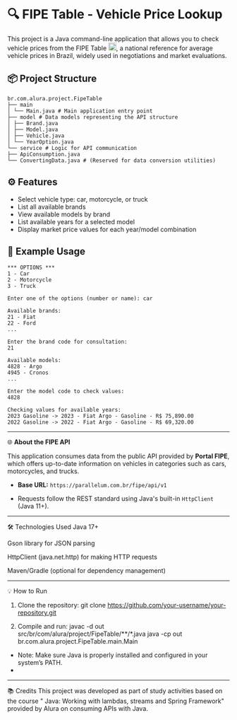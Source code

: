 # 🔍 FIPE Table - Vehicle Price Lookup

This project is a Java command-line application that allows you to check vehicle prices from the FIPE Table <img src="https://upload.wikimedia.org/wikipedia/en/0/05/Flag_of_Brazil.svg" width="18" alt="Brazil Flag">, a national reference for average vehicle prices in Brazil, widely used in negotiations and market evaluations.


## 📦 Project Structure
```
br.com.alura.project.FipeTable
├── main
│ └── Main.java # Main application entry point
├── model # Data models representing the API structure
│ ├── Brand.java
│ ├── Model.java
│ ├── Vehicle.java
│ └── YearOption.java
└── service # Logic for API communication
├── ApiConsumption.java
└── ConvertingData.java # (Reserved for data conversion utilities)
```

## ⚙️ Features

- Select vehicle type: car, motorcycle, or truck
- List all available brands
- View available models by brand
- List available years for a selected model
- Display market price values for each year/model combination

## 🧪 Example Usage
```
*** OPTIONS ***
1 - Car
2 - Motorcycle
3 - Truck

Enter one of the options (number or name): car

Available brands:
21 - Fiat
22 - Ford
...

Enter the brand code for consultation:
21

Available models:
4828 - Argo
4945 - Cronos
...

Enter the model code to check values:
4828

Checking values for available years:
2023 Gasoline -> 2023 - Fiat Argo - Gasoline - R$ 75,890.00
2022 Gasoline -> 2022 - Fiat Argo - Gasoline - R$ 69,320.00
```
---
🌐 **About the FIPE API**

This application consumes data from the public API provided by **Portal FIPE**, which offers up-to-date information on vehicles in categories such as cars, motorcycles, and trucks.

- **Base URL:** `https://parallelum.com.br/fipe/api/v1`

- Requests follow the REST standard using Java's built-in `HttpClient` (Java 11+).

---

🛠 Technologies Used
Java 17+

Gson library for JSON parsing

HttpClient (java.net.http) for making HTTP requests

Maven/Gradle (optional for dependency management)

---

💡 How to Run
1. Clone the repository:
git clone https://github.com/your-username/your-repository.git

2. Compile and run:
javac -d out src/br/com/alura/project/FipeTable/**/*.java
java -cp out br.com.alura.project.FipeTable.main.Main

* Note: Make sure Java is properly installed and configured in your system’s PATH.
* 
 --- 
 
📚 Credits
This project was developed as part of study activities based on the course " Java: Working with lambdas, streams and Spring Framework" provided by Alura on consuming APIs with Java.


